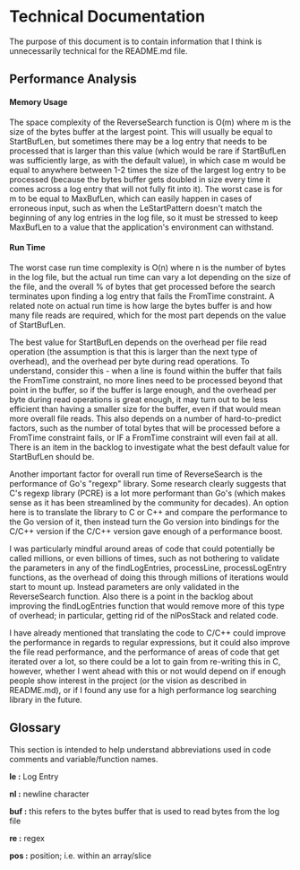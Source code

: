 # Technical Documentation

The purpose of this document is to contain information that I think is unnecessarily technical for the README.md file.

## Performance Analysis

#### Memory Usage

The space complexity of the ReverseSearch function is O(m) where m is the size of the bytes buffer at the largest point. This will usually be equal to StartBufLen, but sometimes there may be a log entry that needs to be processed that is larger than this value (which would be rare if StartBufLen was sufficiently large, as with the default value), in which case m would be equal to anywhere between 1-2 times the size of the largest log entry to be processed (because the bytes buffer gets doubled in size every time it comes across a log entry that will not fully fit into it). The worst case is for m to be equal to MaxBufLen, which can easily happen in cases of erroneous input, such as when the LeStartPattern doesn't match the beginning of any log entries in the log file, so it must be stressed to keep MaxBufLen to a value that the application's environment can withstand.

#### Run Time

The worst case run time complexity is O(n) where n is the number of bytes in the log file, but the actual run time can vary a lot depending on the size of the file, and the overall % of bytes that get processed before the search terminates upon finding a log entry that fails the FromTime constraint. A related note on actual run time is how large the bytes buffer is and how many file reads are required, which for the most part depends on the value of StartBufLen.

The best value for StartBufLen depends on the overhead per file read operation (the assumption is that this is larger than the next type of overhead), and the overhead per byte during read operations. To understand, consider this - when a line is found within the buffer that fails the FromTime constraint, no more lines need to be processed beyond that point in the buffer, so if the buffer is large enough, and the overhead per byte during read operations is great enough, it may turn out to be less efficient than having a smaller size for the buffer, even if that would mean more overall file reads. This also depends on a number of hard-to-predict factors, such as the number of total bytes that will be processed before a FromTime constraint fails, or IF a FromTime constraint will even fail at all. There is an item in the backlog to investigate what the best default value for StartBufLen should be.

Another important factor for overall run time of ReverseSearch is the performance of Go's "regexp" library. Some research clearly suggests that C's regexp library (PCRE) is a lot more performant than Go's (which makes sense as it has been streamlined by the community for decades). An option here is to translate the library to C or C++ and compare the performance to the Go version of it, then instead turn the Go version into bindings for the C/C++ version if the C/C++ version gave enough of a performance boost.

I was particularly mindful around areas of code that could potentially be called millions, or even billions of times, such as not bothering to validate the parameters in any of the findLogEntries, processLine, processLogEntry functions, as the overhead of doing this through millions of iterations would start to mount up. Instead parameters are only validated in the ReverseSearch function. Also there is a point in the backlog about improving the findLogEntries function that would remove more of this type of overhead; in particular, getting rid of the nlPosStack and related code.

I have already mentioned that translating the code to C/C++ could improve the performance in regards to regular expressions, but it could also improve the file read performance, and the performance of areas of code that get iterated over a lot, so there could be a lot to gain from re-writing this in C, however, whether I went ahead with this or not would depend on if enough people show interest in the project (or the vision as described in README.md), or if I found any use for a high performance log searching library in the future.

## Glossary

This section is intended to help understand abbreviations used in code comments and variable/function names.

<b>le :</b> Log Entry

<b>nl :</b> newline character

<b>buf :</b> this refers to the bytes buffer that is used to read bytes from the log file

<b>re :</b> regex

<b>pos :</b> position; i.e. within an array/slice
